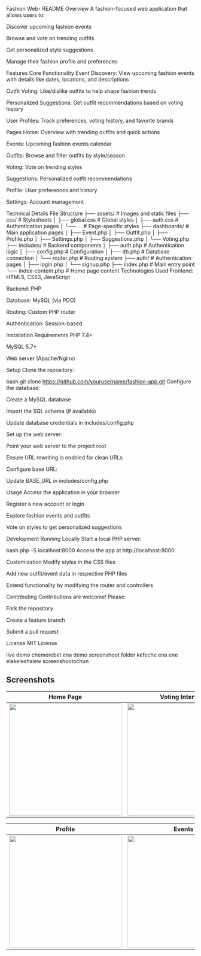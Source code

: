 Fashion Web- README
Overview
A fashion-focused web application that allows users to:

Discover upcoming fashion events

Browse and vote on trending outfits

Get personalized style suggestions

Manage their fashion profile and preferences

Features
Core Functionality
Event Discovery: View upcoming fashion events with details like dates, locations, and descriptions

Outfit Voting: Like/dislike outfits to help shape fashion trends

Personalized Suggestions: Get outfit recommendations based on voting history

User Profiles: Track preferences, voting history, and favorite brands

Pages
Home: Overview with trending outfits and quick actions

Events: Upcoming fashion events calendar

Outfits: Browse and filter outfits by style/season

Voting: Vote on trending styles

Suggestions: Personalized outfit recommendations

Profile: User preferences and history

Settings: Account management

Technical Details
File Structure
├── assets/            # Images and static files
├── css/               # Stylesheets
│   ├── global.css     # Global styles
│   ├── auth.css       # Authentication pages
│   └── ...           # Page-specific styles
├── dashboards/        # Main application pages
│   ├── Event.php
│   ├── Outfit.php
│   ├── Profile.php
│   ├── Settings.php
│   ├── Suggestions.php
│   └── Voting.php
├── includes/          # Backend components
│   ├── auth.php       # Authentication logic
│   ├── config.php     # Configuration
│   ├── db.php         # Database connection
│   └── router.php     # Routing system
├── auth/              # Authentication pages
│   ├── login.php
│   └── signup.php
├── index.php          # Main entry point
└── index-content.php  # Home page content
Technologies Used
Frontend: HTML5, CSS3, JavaScript

Backend: PHP

Database: MySQL (via PDO)

Routing: Custom PHP router

Authentication: Session-based

Installation
Requirements
PHP 7.4+

MySQL 5.7+

Web server (Apache/Nginx)

Setup
Clone the repository:

bash
git clone https://github.com/yourusername/fashion-app.git
Configure the database:

Create a MySQL database

Import the SQL schema (if available)

Update database credentials in includes/config.php

Set up the web server:

Point your web server to the project root

Ensure URL rewriting is enabled for clean URLs

Configure base URL:

Update BASE_URL in includes/config.php

Usage
Access the application in your browser

Register a new account or login

Explore fashion events and outfits

Vote on styles to get personalized suggestions

Development
Running Locally
Start a local PHP server:

bash
php -S localhost:8000
Access the app at http://localhost:8000

Customization
Modify styles in the CSS files

Add new outfit/event data in respective PHP files

Extend functionality by modifying the router and controllers

Contributing
Contributions are welcome! Please:

Fork the repository

Create a feature branch

Submit a pull request

License
MIT License


live demo chemerebet ena demo screenshoot folder kefeche ena ene elekeleshalew screenshootochun


## Screenshots
| Home Page | Voting Interface |
|-----------|------------------|
| <img src="screenshots/home.jpg" width="300"> | <img src="screenshots/voting.jpg" width="300"> |

| Profile | Events |
|---------|--------|
| <img src="screenshots/profile.jpg" width="300"> | <img src="screenshots/events.jpg" width="300"> | yehen readme ly add argew le screenshootu
